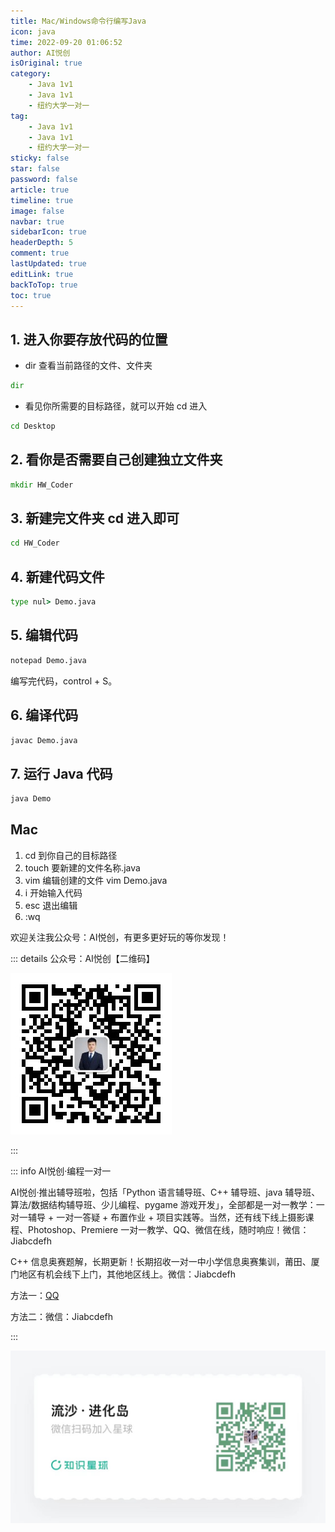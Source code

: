 ```yaml
---
title: Mac/Windows命令行编写Java
icon: java
time: 2022-09-20 01:06:52
author: AI悦创
isOriginal: true
category: 
    - Java 1v1
    - Java 1v1
    - 纽约大学一对一
tag:
    - Java 1v1
    - Java 1v1
    - 纽约大学一对一
sticky: false
star: false
password: false
article: true
timeline: true
image: false
navbar: true
sidebarIcon: true
headerDepth: 5
comment: true
lastUpdated: true
editLink: true
backToTop: true
toc: true
---
```


## 1. 进入你要存放代码的位置

- dir 查看当前路径的文件、文件夹

```cmd
dir
```

- 看见你所需要的目标路径，就可以开始 cd 进入

```cmd
cd Desktop
```

## 2. 看你是否需要自己创建独立文件夹

```cmd
mkdir HW_Coder
```

## 3. 新建完文件夹 cd 进入即可

```cmd
cd HW_Coder
```

## 4. 新建代码文件

```cmd
type nul> Demo.java
```

## 5. 编辑代码

```cmd
notepad Demo.java
```

编写完代码，control + S。

## 6. 编译代码

```cmd
javac Demo.java
```

## 7. 运行 Java 代码

```cmd
java Demo
```

## Mac

1. cd 到你自己的目标路径
2. touch 要新建的文件名称.java
3. vim 编辑创建的文件 vim Demo.java
4. i 开始输入代码
5. esc 退出编辑
6. :wq

欢迎关注我公众号：AI悦创，有更多更好玩的等你发现！

::: details 公众号：AI悦创【二维码】

![](/gzh.jpg)

:::

::: info AI悦创·编程一对一

AI悦创·推出辅导班啦，包括「Python 语言辅导班、C++ 辅导班、java 辅导班、算法/数据结构辅导班、少儿编程、pygame 游戏开发」，全部都是一对一教学：一对一辅导 + 一对一答疑 + 布置作业 + 项目实践等。当然，还有线下线上摄影课程、Photoshop、Premiere 一对一教学、QQ、微信在线，随时响应！微信：Jiabcdefh

C++ 信息奥赛题解，长期更新！长期招收一对一中小学信息奥赛集训，莆田、厦门地区有机会线下上门，其他地区线上。微信：Jiabcdefh

方法一：[QQ](http://wpa.qq.com/msgrd?v=3&uin=1432803776&site=qq&menu=yes)

方法二：微信：Jiabcdefh

:::

![](/zsxq.jpg)